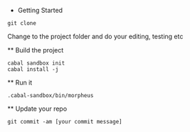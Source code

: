 * Getting Started

```
git clone
```

Change to the project folder and do your editing, testing etc

** Build the project

```
cabal sandbox init
cabal install -j
```

** Run it

```
.cabal-sandbox/bin/morpheus
```

** Update your repo

```
git commit -am [your commit message]
```

